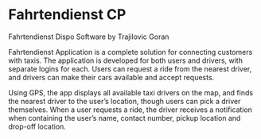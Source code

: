 # Fahrtendienst CP
Fahrtendienst Dispo Software by Trajilovic Goran

Fahrtendienst Application is a complete solution for connecting customers with taxis. The application is developed for both users and drivers, with separate logins for each. Users can request a ride from the nearest driver, and drivers can make their cars available and accept requests.

Using GPS, the app displays all available taxi drivers on the map, and finds the nearest driver to the user’s location, though users can pick a driver themselves. When a user requests a ride, the driver receives a notification when containing the user’s name, contact number, pickup location and drop-off location.
